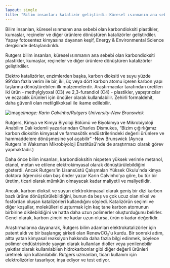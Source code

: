 ```yaml
---
layout: single
title: "Bilim insanları katalizör geliştirdi: Küresel ısınmanın ana sebebi olan karbondioksiti plastikler, kumaşlar ve diğer ürünlere dönüştürüyor"
---
```

Bilim insanları, küresel ısınmanın ana sebebi olan karbondioksiti plastikler, kumaşlar, reçineler ve diğer ürünlere dönüştüren katalizörler geliştirdiler. Yapay fotosentez kimyasına dayanan keşif, Energy & Environmental Science dergisinde detaylandırıldı.

Rutgers bilim insanları, küresel ısınmanın ana sebebi olan karbondioksiti plastikler, kumaşlar, reçineler ve diğer ürünlere dönüştüren katalizörler geliştirdiler.

Elektro katalizörler, enzimlerden başka, karbon dioksiti ve suyu yüzde 99'dan fazla verim ile bir, iki, üç veya dört karbon atomu içeren karbon yapı taşlarına dönüştürebilen ilk malzemelerdir. Araştırmacılar tarafından üretilen iki ürün - methylglyoxal (C3) ve 2,3-furandiol (C4) - plastikler, yapıştırıcılar ve eczacılık ürünleri için öncüler olarak kullanılabilir. Zehirli formaldehit, daha güvenli olan metilglikoksal ile ikame edilebilir.

![image](https://news.rutgers.edu/sites/medrel/files/inline-img/CarbonProcess-BigPicture-01%20%281%29.png)*Image: Karin Calvinho/Rutgers University-New Brunswick*

Rutgers, Kimya ve Kimya Biyoloji Bölümü ve Biyokimya ve Mikrobiyoloji Anabilim Dalı kıdemli yazarlarından Charles Dismukes, “Bizim çığırlığımız karbon dioksitin kimyasal ve farmasötik endüstrilerindeki değerli ürünlere ve hammaddelere dönüşmesine yol açabilir” -New Brunswick (Ayrıca Rutgers’ın Waksman Mikrobiyoloji Enstitüsü'nde de araştırmacı olarak görev yapmaktadır.)

Daha önce bilim insanları, karbondioksitin nispeten yüksek verimle metanol, etanol, metan ve etilene elektrokimyasal olarak dönüştürülebildiğini gösterdi. Ancak Rutgers'in Lisansüstü Çalışmaları Yüksek Okulu'nda kimya doktora öğrencisi olan baş önder yazar Karin Calvinho'ya göre, bu tür bir üretim, ticari olarak mümkün olmayacak kadar maliyetli ve maliyetlidir.

Ancak, karbon dioksit ve suyun elektrokimyasal olarak geniş bir dizi karbon bazlı ürüne dönüştürülebildiğini, bunun da beş ve çok ucuz olan nikel ve fosfordan oluşan katalizörleri kullandığını söyledi. Katalizörün seçimi ve diğer koşullar, molekülleri oluşturmak için kaç tane karbon atomunun birbirine dikilebildiğini ve hatta daha uzun polimerler oluşturduğunu belirler. Genel olarak, karbon zinciri ne kadar uzun olursa, ürün o kadar değerlidir.

Araştırmalarına dayanarak, Rutgers bilim adamları elektrokatalizörler için patent aldı ve bir başlangıç ​​şirketi olan RenewCO₂'u kurdu. Bir sonraki adım, altta yatan kimyasal reaksiyon hakkında daha fazla bilgi edinmek, böylece polimer endüstrisinde yaygın olarak kullanılan dioller veya yenilenebilir yakıtlar olarak kullanılabilen hidrokarbonlar gibi diğer değerli ürünleri üretmek için kullanılabilir. Rutgers uzmanları, ticari kullanım için elektrolizörler tasarlıyor, inşa ediyor ve test ediyor.
